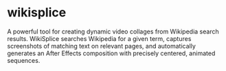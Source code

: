 # wikisplice
A powerful tool for creating dynamic video collages from Wikipedia search results. WikiSplice searches Wikipedia for a given term, captures screenshots of matching text on relevant pages, and automatically generates an After Effects composition with precisely centered, animated sequences.
